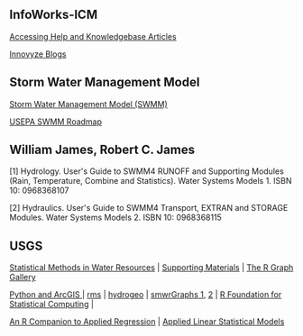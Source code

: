 ## InfoWorks-ICM
[Accessing Help and Knowledgebase Articles](https://help.innovyze.com/display/infoworksicm/Accessing+Help+and+Knowledgebase+Articles)

[Innovyze Blogs](https://blogs.autodesk.com/innovyze/tag/infoworks-icm/)

## Storm Water Management Model
[Storm Water Management Model (SWMM)](https://www.epa.gov/water-research/storm-water-management-model-swmm)

[USEPA SWMM Roadmap](https://github.com/USEPA/Stormwater-Management-Model)

## William James, Robert C. James

[1] Hydrology. User's Guide to SWMM4 RUNOFF and Supporting Modules (Rain, Temperature, Combine and Statistics). Water Systems Models 1. ISBN 10: 0968368107

[2] Hydraulics. User's Guide to SWMM4 Transport, EXTRAN and STORAGE Modules. Water Systems Models 2. ISBN 10: 0968368115

## USGS
[Statistical Methods in Water Resources](https://pubs.usgs.gov/publication/twri04A3) | [Supporting Materials](https://www.sciencebase.gov/catalog/item/5bf30260e4b045bfcae0c205) | [The R Graph Gallery](https://r-graph-gallery.com/)

[Python and ArcGIS ](http://python.hydrology-amsterdam.nl/) | [rms](https://cran.r-project.org/web/packages/rms/index.html) | [hydrogeo](https://cran.r-project.org/web/packages/hydrogeo/) | [smwrGraphs 1](https://pubs.usgs.gov/publication/ofr20161188), [2](https://pubs.usgs.gov/publication/ofr20151103) | [R Foundation for Statistical Computing](https://www.r-project.org/) | 

[An R Companion to Applied Regression](https://www.john-fox.ca/Companion/index.html) | [Applied Linear Statistical Models](https://github.com/tohweizhong/pdf-dump/blob/master/01%20Books/Applied%20Linear%20Statistical%20Models.pdf) 
